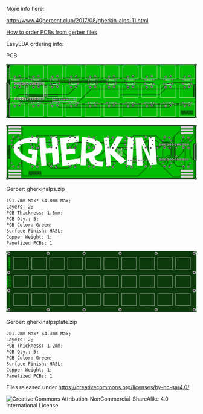 More info here:

http://www.40percent.club/2017/08/gherkin-alps-11.html

[How to order PCBs from gerber files](http://www.40percent.club/2017/03/ordering-pcb.html)

EasyEDA ordering info:

PCB

![gherkinalpstop](gherkinalpstop.png)

![gherkinalpsbottom](gherkinalpsbottom.png)

Gerber: gherkinalps.zip


    191.7mm Max* 54.8mm Max;
    Layers: 2;
    PCB Thickness: 1.6mm;
    PCB Qty.: 5;
    PCB Color: Green;
    Surface Finish: HASL;
    Copper Weight: 1;
    Panelized PCBs: 1

	
	
![gherkinalpsplate](gherkinalpsplate.png)

Gerber: gherkinalpsplate.zip


    201.2mm Max* 64.3mm Max;
    Layers: 2;
    PCB Thickness: 1.2mm;
    PCB Qty.: 5;
    PCB Color: Green;
    Surface Finish: HASL;
    Copper Weight: 1;
    Panelized PCBs: 1



Files released under https://creativecommons.org/licenses/by-nc-sa/4.0/

![Creative Commons Attribution-NonCommercial-ShareAlike 4.0 International License](https://i.creativecommons.org/l/by-nc-sa/4.0/88x31.png)
